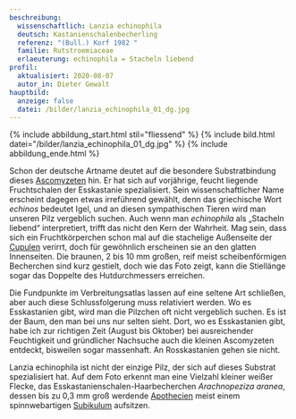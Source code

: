 ```yaml
---
beschreibung:
  wissenschaftlich: Lanzia echinophila
  deutsch: Kastanienschalenbecherling
  referenz: "(Bull.) Korf 1982 "
  familie: Rutstroemiaceae
  erlaeuterung: echinophila = Stacheln liebend
profil:
  aktualisiert: 2020-08-07
  autor_in: Dieter Gewalt
hauptbild:
  anzeige: false
  datei: /bilder/lanzia_echinophila_01_dg.jpg
---
```

{% include abbildung_start.html stil="fliessend" %}
{% include bild.html datei="/bilder/lanzia_echinophila_01_dg.jpg" %}
{% include abbildung_ende.html %}

Schon der deutsche Artname deutet auf die besondere Substratbindung dieses [Ascomyzeten](Ascomyzeten "Glossar") hin. Er hat sich auf vorjährige, feucht liegende Fruchtschalen der Esskastanie spezialisiert. Sein wissenschaftlicher Name erscheint dagegen etwas irreführend gewählt, denn das griechische Wort *echinos* bedeutet Igel, und an diesen sympathischen Tieren wird man unseren Pilz vergeblich suchen. Auch wenn man *echinophila* als „Stacheln liebend“ interpretiert, trifft das nicht den Kern der Wahrheit. Mag sein, dass sich ein Fruchtkörperchen schon mal auf die stachelige Außenseite der [Cupulen](Cupulen "Glossar") verirrt, doch für gewöhnlich erscheinen sie an den glatten Innenseiten. Die braunen, 2 bis 10 mm großen, reif meist scheibenförmigen Becherchen sind kurz gestielt, doch wie das Foto zeigt, kann die Stiellänge sogar das Doppelte des Hutdurchmessers erreichen.

Die Fundpunkte im Verbreitungsatlas lassen auf eine seltene Art schließen, aber auch diese Schlussfolgerung muss relativiert werden. Wo es Esskastanien gibt, wird man die Pilzchen oft nicht vergeblich suchen. Es ist der Baum, den man bei uns nur selten sieht. Dort, wo es Esskastanien gibt, habe ich zur richtigen Zeit (August bis Oktober) bei ausreichender Feuchtigkeit und gründlicher Nachsuche auch die kleinen Ascomyzeten entdeckt, bisweilen sogar massenhaft. An Rosskastanien gehen sie nicht.

Lanzia echinophila ist nicht der einzige Pilz, der sich auf dieses Substrat spezialisiert hat. Auf dem Foto erkennt man eine Vielzahl kleiner weißer Flecke, das Esskastanienschalen-Haarbecherchen *Arachnopeziza aranea*, dessen bis zu 0,3 mm groß werdende  [Apothecien](Apothecien "Glossar") meist einem spinnwebartigen [Subikulum](Subikulum "Glossar") aufsitzen.